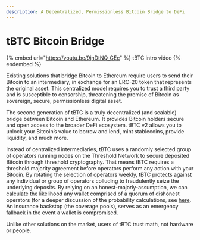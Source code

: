 ```yaml
---
description: A Decentralized, Permissionless Bitcoin Bridge to DeFi
---
```


# tBTC Bitcoin Bridge

{% embed url="https://youtu.be/9jnDtNQ_GEc" %}
tBTC intro video
{% endembed %}

Existing solutions that bridge Bitcoin to Ethereum require users to send their Bitcoin to an intermediary, in exchange for an ERC-20 token that represents the original asset. This centralized model requires you to trust a third party and is susceptible to censorship, threatening the premise of Bitcoin as sovereign, secure, permissionless digital asset.

The second generation of tBTC is a truly decentralized (and scalable) bridge between Bitcoin and Ethereum. It provides Bitcoin holders secure and open access to the broader DeFi ecosystem. tBTC v2 allows you to unlock your Bitcoin’s value to borrow and lend, mint stablecoins, provide liquidity, and much more.

Instead of centralized intermediaries, tBTC uses a randomly selected group of operators running nodes on the Threshold Network to secure deposited Bitcoin through threshold cryptography. That means tBTC requires a threshold majority agreement before operators perform any action with your Bitcoin. By rotating the selection of operators weekly, tBTC protects against any individual or group of operators colluding to fraudulently seize the underlying deposits. By relying on an honest-majoriy-assumption, we can calculate the likelihood any wallet comprised of a quorum of dishonest operators (for a deeper discussion of the probability calculations, see [here](../../fundamentals/tbtc-v2/wallet-generation.md#statistics). An insurance backstop (the coverage pools), serves as an emergency fallback in the event a wallet is compromised.

Unlike other solutions on the market, users of tBTC trust math, not hardware or people.
